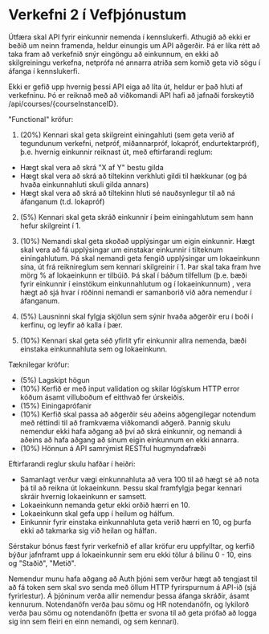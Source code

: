 Verkefni 2 í Vefþjónustum
=========================

Útfæra skal API fyrir einkunnir nemenda í kennslukerfi. Athugið að ekki er beðið um neinn framenda, heldur einungis um API aðgerðir. Þá er líka rétt að taka fram að verkefnið snýr eingöngu að einkunnum, en ekki að skilgreiningu verkefna, netprófa né annarra atriða sem komið geta við sögu í áfanga í kennslukerfi.

Ekki er gefið upp hvernig þessi API eiga að líta út, heldur er það hluti af verkefninu. Þó er reiknað með að viðkomandi API hafi að jafnaði forskeytið /api/courses/{courseInstanceID}.

"Functional" kröfur:

1. (20%) Kennari skal geta skilgreint einingahluti (sem geta verið af tegundunum verkefni, netpróf, miðannarpróf, lokapróf, endurtektarpróf), þ.e. hvernig einkunnir reiknast út, með eftirfarandi reglum:
* Hægt skal vera að skrá "X af Y" bestu gilda
* Hægt skal vera að skrá að tiltekinn verkhluti gildi til hækkunar (og þá hvaða einkunnahluti skuli gilda annars)
* Hægt skal vera að skrá að tiltekinn hluti sé nauðsynlegur til að ná áfanganum (t.d. lokapróf)

2. (5%) Kennari skal geta skráð einkunnir í þeim einingahlutum sem hann hefur skilgreint í 1. 

3. (10%) Nemandi skal geta skoðað upplýsingar um eigin einkunnir. Hægt skal vera að fá upplýsingar um einstakar einkunnir í tilteknum einingahlutum. Þá skal nemandi geta fengið upplýsingar um lokaeinkunn sína, út frá reiknireglum sem kennari skilgreinir í 1. Þar skal taka fram hve mörg % af lokaeinkunn er tilbúið. Þá skal í báðum tilfellum (þ.e. bæði fyrir einkunnir í einstökum einkunnahlutum og í lokaeinkunnum) , vera hægt að sjá hvar í röðinni nemandi er samanborið við aðra nemendur í áfanganum.

4. (5%) Lausninni skal fylgja skjölun sem sýnir hvaða aðgerðir eru í boði í kerfinu, og leyfir að kalla í þær.

5. (10%) Kennari skal geta séð yfirlit yfir einkunnir allra nemenda, bæði einstaka einkunnahluta sem og lokaeinkunn.

Tæknilegar kröfur:

* (5%) Lagskipt högun
* (10%) Kerfið er með input validation og skilar lógískum HTTP error kóðum ásamt villuboðum ef eitthvað fer úrskeiðis.
* (15%) Einingaprófanir
* (10%) Kerfið skal passa að aðgerðir séu aðeins aðgengilegar notendum með réttindi til að framkvæma viðkomandi aðgerð. Þannig skulu nemendur ekki hafa aðgang að því að skrá einkunnir, og nemandi á aðeins að hafa aðgang að sínum eigin einkunnum en ekki annarra.
* (10%) Hönnun á API samrýmist RESTful hugmyndafræði

Eftirfarandi reglur skulu hafðar í heiðri:

* Samanlagt verður vægi einkunnahluta að vera 100 til að hægt sé að nota þá til að reikna út lokaeinkunn. Þessu skal framfylgja þegar kennari skráir hvernig lokaeinkunn er samsett.
* Lokaeinkunn nemanda getur ekki orðið hærri en 10.
* Lokaeinkunn skal gefa upp í heilum og hálfum.
* Einkunnir fyrir einstaka einkunnahluta geta verið hærri en 10, og þurfa ekki að takmarka sig við heilan og hálfan.

Sérstakur bónus fæst fyrir verkefnið ef allar kröfur eru uppfylltar, og kerfið býður jafnframt upp á lokaeinkunnir sem eru ekki tölur á bilinu 0 - 10, eins og "Staðið", "Metið".

Nemendur munu hafa aðgang að Auth þjóni sem verður hægt að tengjast til að fá token sem skal svo senda með öllum HTTP fyrirspurnum á API-ið (sjá fyrirlestur). Á þjóninum verða allir nemendur þessa áfanga skráðir, ásamt kennurum. Notendanöfn verða þau sömu og HR notendanöfn, og lykilorð verða þau sömu og notendanöfn (þetta er svona til að geta prófað að logga sig inn sem fleiri en einn nemandi, og sem kennari).
